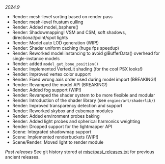 *2024.9*
- Render: mesh-level sorting based on render pass
- Render: mesh-level frustum culling
- Render: Added model_bsphere()
- Render: Shadowmapping! VSM and CSM, soft shadows, directional/point/spot lights
- Render: Model auto LOD generation (WIP!)
- Render: Shader uniform caching (huge fps speedup)
- Render: Reworked model instancing to avoid glBufferData() overhead for single-instance models
- Render: added `model_get_bone_position()`
- Render: Implemented VertexLit shading (for the cool PSX looks!)
- Render: Improved vertex color support
- Render: Fixed wrong axis order used during model import (BREAKING!)
- Render: Revamped the model API (BREAKING!)
- Render: Added fog support (WIP!)
- Render: Revamped the shader system to be more flexible and modular
- Render: Introduction of the shader library (see `engine/art/shaderlib/`)
- Render: Improved transparency detection and support
- Render: Reworked skybox and cubemap modules
- Render: Added environment probes baking
- Render: Added light probes and spherical harmonics weighting
- Render: Dropped support for the lightmapper API
- Scene: Integrated shadowmap support
- Scene: Implemented renderbuckets (WIP!)
- Scene/Render: Moved light to render module

*Past releases*
See git history stored at [misc/past_releases.txt](https://github.com/zpl-zak/v4k-mirror/blob/releases/latest/misc/past_releases.txt) for previous ancient releases.
